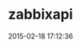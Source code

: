 ---
layout: post
title:  "zabbixapi"
repo:   "express42/zabbixapi"
date:   2015-02-18 17:12:36
gemurl: https://github.com/express42/zabbixapi
---